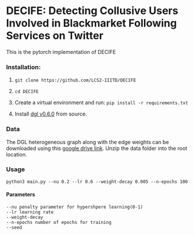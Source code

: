 # DECIFE: Detecting Collusive Users Involved in Blackmarket Following Services on Twitter

This is the pytorch implementation of DECIFE

### Installation:

1. `git clone https://github.com/LCS2-IIITD/DECIFE`

2. `cd DECIFE`

3. Create a virtual environment and run: `pip install -r requirements.txt`

4. Install [dgl v0.6.0](https://github.com/dmlc/dgl) from source.

### Data
The DGL heterogeneous graph along with the edge weights can be downloaded using this [google drive link](https://drive.google.com/file/d/1iakoPsbYLQWya8aLHPYKLggO-sW1EnVB/view?usp=sharing). Unzip the data folder into the root location.

### Usage

`python3 main.py --nu 0.2 --lr 0.6 --weight-decay 0.005 --n-epochs 100`

#### Parameters

```
--nu penalty parameter for hypershpere learning(0-1)
--lr learning rate
--weight-decay 
--n-epochs number of epochs for training
--seed
```
